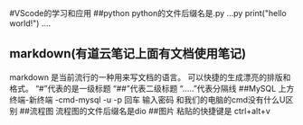 #VScode的学习和应用
##python
python的文件后缀名是.py
...py
print("hello world!")
....
## markdown(有道云笔记上面有文档使用笔记)
markdown 是当前流行的一种用来写文档的语言。
可以快捷的生成漂亮的排版和格式。
“#”代表的是一级标题
“##”代表二级标题
“.....”代表分隔线
##MySQL
上方终端-新终端 -cmd-mysql  -u -p  回车 输入密码  和我们的电脑的cmd没有什么U区别
##流程图
流程图的文件后缀名是dio
##图片
粘贴的快捷键是
ctrl+alt+v